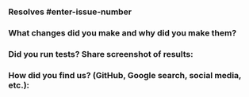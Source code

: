 ### Resolves #enter-issue-number

### What changes did you make and why did you make them?

### Did you run tests? Share screenshot of results:

### How did you find us? (GitHub, Google search, social media, etc.):

<!---ABOUT RUNNING TESTS :->
- Directions for running tests are in the README.md.
- Tests are not required to pass. 
- Run unit tests
- Run integration tests if required for contribution.
- Some tests may require multiple runs before success.
- Some test failures may not be due to your contribution and can be ignored. We are always upgrading testing performance.

<!--- PR CHECKLIST: —>
Before submitting, check that you have completed the following tasks:
- [ ] Answered the questions above.
- [ ] Enabled "Allow edits and access to secrets by maintainers" on this PR.
- [ ] If applicable, include images in the description.
After submitting, please be available for discussion. Thank you!
